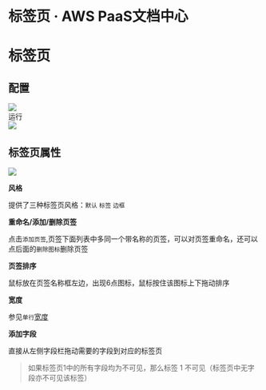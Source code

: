 # 标签页 · AWS PaaS文档中心

# 标签页

配置  
---  
[![](https://docs.awspaas.com/user-manual/aws-pass-console-user-manual-form-vue-64ga/zj/bjy1.png)](<bjy1.png>)  
运行  
[![](https://docs.awspaas.com/user-manual/aws-pass-console-user-manual-form-vue-64ga/zj/bjy2.png)](<bjy2.png>)  
  
## 标签页属性

[![](https://docs.awspaas.com/user-manual/aws-pass-console-user-manual-form-vue-64ga/zj/bjy3.png)](<bjy3.png>)

**风格**

提供了三种标签页风格：`默认` `标签` `边框`

**重命名/添加/删除页签**

点击`添加页签`,页签下面列表中多同一个带名称的页签，可以对页签重命名，还可以点后面的`删除图标`删除页签

**页签排序**

鼠标放在页签名称框左边，出现6点图标，鼠标按住该图标上下拖动排序

**宽度**

参见`单行`[宽度](<text.html#wigth>)

**添加字段**

直接从左侧字段栏拖动需要的字段到对应的标签页

> 如果标签页1中的所有字段均为不可见，那么标签 1 不可见（标签页中无字段亦不可见该标签）